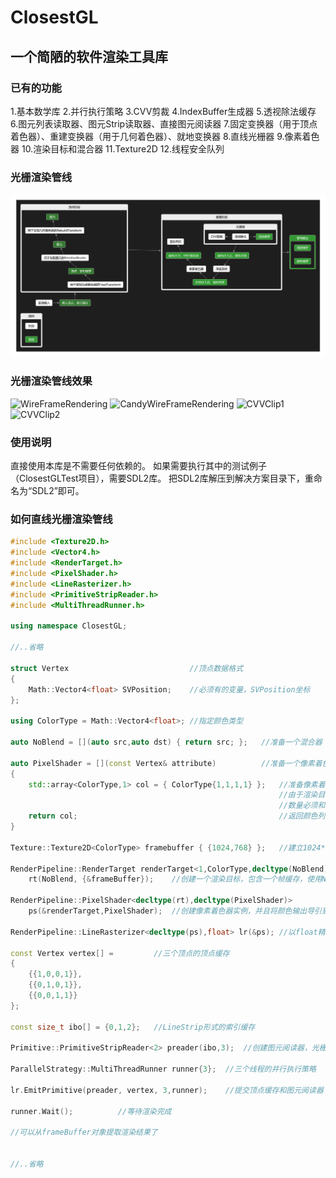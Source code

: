 # ClosestGL

## 一个简陋的软件渲染工具库

### 已有的功能
1.基本数学库
2.并行执行策略
3.CVV剪裁
4.IndexBuffer生成器
5.透视除法缓存
6.图元列表读取器、图元Strip读取器、直接图元阅读器
7.固定变换器（用于顶点着色器）、重建变换器（用于几何着色器）、就地变换器
8.直线光栅器
9.像素着色器
10.渲染目标和混合器
11.Texture2D
12.线程安全队列

### 光栅渲染管线
![RenderPipeline](RenderPipeline.png)

### 光栅渲染管线效果
![WireFrameRendering](WireFrameRendering.gif)
![CandyWireFrameRendering](CandyWireFrameRendering.gif)
![CVVClip1](CVVClip1.gif)
![CVVClip2](CVVClip2.gif)

### 使用说明
直接使用本库是不需要任何依赖的。
如果需要执行其中的测试例子（ClosestGLTest项目），需要SDL2库。
把SDL2库解压到解决方案目录下，重命名为“SDL2”即可。

### 如何直线光栅渲染管线

```cpp
#include <Texture2D.h>
#include <Vector4.h>
#include <RenderTarget.h>
#include <PixelShader.h>
#include <LineRasterizer.h>
#include <PrimitiveStripReader.h>
#include <MultiThreadRunner.h>

using namespace ClosestGL;

//..省略
	
struct Vertex							//顶点数据格式
{
	Math::Vector4<float> SVPosition;	//必须有的变量，SVPosition坐标
};

using ColorType = Math::Vector4<float>;	//指定颜色类型

auto NoBlend = [](auto src,auto dst) { return src; };	//准备一个混合器

auto PixelShader = [](const Vertex& attribute)			//准备一个像素着色器
{
	std::array<ColorType,1> col = { ColorType{1,1,1,1} };	//准备像素着色器的输出数据
															//由于渲染目标可能有多个纹理，所以输出多个数据
															//数量必须和渲染目标内纹理个数相匹配
	return col;												//返回颜色列表
}

Texture::Texture2D<ColorType> framebuffer { {1024,768} };	//建立1024*768的帧缓存

RenderPipeline::RenderTarget renderTarget<1,ColorType,decltype(NoBlend)>
	rt(NoBlend, {&frameBuffer});	//创建一个渲染目标，包含一个帧缓存，使用NoBlend混合器
	
RenderPipeline::PixelShader<decltype(rt),decltype(PixelShader)>
	ps(&renderTarget,PixelShader);	//创建像素着色器实例，并且将颜色输出导引到渲染目标上。
	
RenderPipeline::LineRasterizer<decltype(ps),float> lr(&ps);	//以float精度创建导引到ps着色器的直线光栅器lr

const Vertex vertex[] = 		//三个顶点的顶点缓存
{
	{{1,0,0,1}},
	{{0,1,0,1}},
	{{0,0,1,1}}
};

const size_t ibo[] = {0,1,2};	//LineStrip形式的索引缓存

Primitive::PrimitiveStripReader<2> preader(ibo,3);	//创建图元阅读器，光栅器需要从此处读取索引缓存

ParallelStrategy::MultiThreadRunner runner{3};	//三个线程的并行执行策略

lr.EmitPrimitive(preader, vertex, 3,runner);	//提交顶点缓存和图元阅读器

runner.Wait();			//等待渲染完成

//可以从frameBuffer对象提取渲染结果了


//..省略


```












